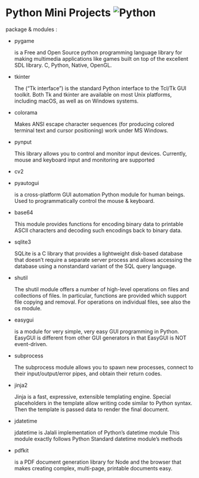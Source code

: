 # Python Mini Projects ![Python](https://img.shields.io/badge/python-3670A0?style=for-the-badge&logo=python&logoColor=ffdd54) 
package & modules : 
- pygame
  <p>is a Free and Open Source python programming language library for making multimedia applications like games built on top of the excellent SDL library. C,        Python, Native, OpenGL.</p>
- tkinter
  <p>The (“Tk interface”) is the standard Python interface to the Tcl/Tk GUI toolkit. Both Tk and tkinter are available on most Unix platforms, including macOS, as well   as on Windows systems.</p>
- colorama
  <p>Makes ANSI escape character sequences (for producing colored terminal text and cursor positioning) work under MS Windows.</p>
- pynput
  <p>This library allows you to control and monitor input devices. Currently, mouse and keyboard input and monitoring are supported</p>
- cv2
    <p></p>
- pyautogui
  <p>is a cross-platform GUI automation Python module for human beings. Used to programmatically control the mouse & keyboard.</p>
- base64
   <p>This module provides functions for encoding binary data to printable ASCII characters and decoding such encodings back to binary data.</p> 
- sqlite3
  <p>SQLite is a C library that provides a lightweight disk-based database that doesn’t require a separate server process and allows accessing the database using a nonstandard variant of the SQL query language.</p>
  
- shutil
  <p>The shutil module offers a number of high-level operations on files and collections of files. In particular, functions are provided which support file copying and removal. For operations on individual files, see also the os module.</p>
- easygui
  <p>is a module for very simple, very easy GUI programming in Python. EasyGUI is different from other GUI generators in that EasyGUI is NOT event-driven.</p>

- subprocess
  <p>The subprocess module allows you to spawn new processes, connect to their input/output/error pipes, and obtain their return codes.</p>
- jinja2
  <p>Jinja is a fast, expressive, extensible templating engine. Special placeholders in the template allow writing code similar to Python syntax. Then the template is passed data to render the final document.</p>
- jdatetime
  <p>jdatetime is Jalali implementation of Python’s datetime module This module exactly follows Python Standard datetime module’s methods</p>
- pdfkit
  <p>is a PDF document generation library for Node and the browser that makes creating complex, multi-page, printable documents easy.</p>
